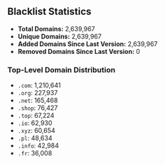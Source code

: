 ## Blacklist Statistics

- **Total Domains:** 2,639,967
- **Unique Domains:** 2,639,967
- **Added Domains Since Last Version:** 2,639,967
- **Removed Domains Since Last Version:** 0

### Top-Level Domain Distribution

-  `.com`: 1,210,641
-  `.org`: 227,937
-  `.net`: 165,468
-  `.shop`: 76,427
-  `.top`: 67,224
-  `.io`: 62,930
-  `.xyz`: 60,654
-  `.pl`: 48,634
-  `.info`: 42,984
-  `.fr`: 36,008
